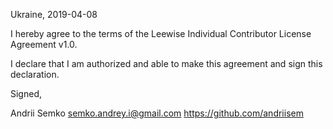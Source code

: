 Ukraine, 2019-04-08

I hereby agree to the terms of the Leewise Individual Contributor License Agreement v1.0.

I declare that I am authorized and able to make this agreement and sign this declaration.

Signed,

Andrii Semko semko.andrey.i@gmail.com https://github.com/andriisem